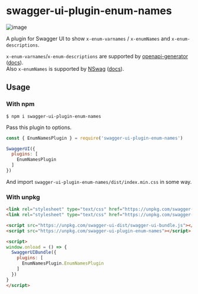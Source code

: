 # swagger-ui-plugin-enum-names

![image](https://user-images.githubusercontent.com/49056869/108408793-d6275800-7268-11eb-867e-c456586bfc5a.png)

A plugin for Swagger UI to show `x-enum-varnames` / `x-enumNames` and `x-enum-descriptions`.

`x-enum-varnames`/`x-enum-descriptions` are supported by [openapi-generator](https://github.com/OpenAPITools/openapi-generator) ([docs](https://github.com/OpenAPITools/openapi-generator/blob/master/docs/templating.md#enum)).  
Also `x-enumNames` is supported by [NSwag](https://github.com/RicoSuter/NSwag) ([docs](https://github.com/RicoSuter/NJsonSchema/wiki/Enums)).

## Usage
### With npm
```shell
$ npm i swagger-ui-plugin-enum-names
```

Pass this plugin to options.
```js
const { EnumNamesPlugin } = require('swagger-ui-plugin-enum-names')

SwaggerUI({
  plugins: [
    EnumNamesPlugin
  ]
})
```
And import `swagger-ui-plugin-enum-names/dist/index.min.css` in some way.

### With unpkg
```html
<link rel="stylesheet" type="text/css" href="https://unpkg.com/swagger-ui-dist/swagger-ui.css" />
<link rel="stylesheet" type="text/css" href="https://unpkg.com/swagger-ui-plugin-enum-names/dist/index.min.css" />

<script src="https://unpkg.com/swagger-ui-dist/swagger-ui-bundle.js"></script>
<script src="https://unpkg.com/swagger-ui-plugin-enum-names"></script>

<script>
window.onload = () => {
  SwaggerUIBundle({
    plugins: [
      EnumNamesPlugin.EnumNamesPlugin
    ]
  })
}
</script>
```
